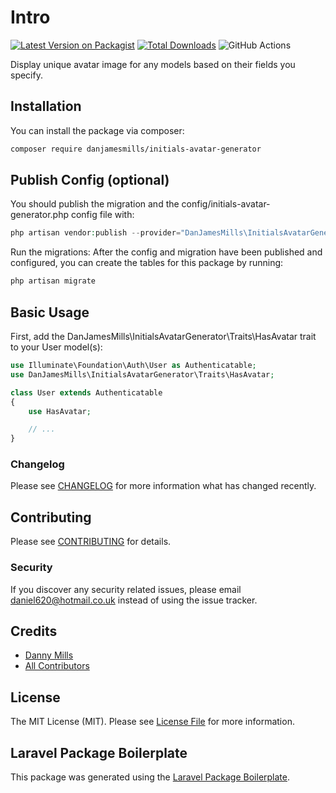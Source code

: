 # Intro

[![Latest Version on Packagist](https://img.shields.io/packagist/v/danjamesmills/initials-avatar-generator.svg?style=flat-square)](https://packagist.org/packages/danjamesmills/initials-avatar-generator)
[![Total Downloads](https://img.shields.io/packagist/dt/danjamesmills/initials-avatar-generator.svg?style=flat-square)](https://packagist.org/packages/danjamesmills/initials-avatar-generator)
![GitHub Actions](https://github.com/danjamesmills/initials-avatar-generator/actions/workflows/main.yml/badge.svg)

Display unique avatar image for any models based on their fields you specify.

## Installation

You can install the package via composer:

```bash
composer require danjamesmills/initials-avatar-generator
```

## Publish Config (optional)

You should publish the migration and the config/initials-avatar-generator.php config file with:

```php
php artisan vendor:publish --provider="DanJamesMills\InitialsAvatarGenerator\InitialsAvatarGeneratorServiceProvider"
```

Run the migrations: After the config and migration have been published and configured, you can create the tables for this package by running:

```php
php artisan migrate
```

## Basic Usage

First, add the DanJamesMills\InitialsAvatarGenerator\Traits\HasAvatar trait to your User model(s):

```php
use Illuminate\Foundation\Auth\User as Authenticatable;
use DanJamesMills\InitialsAvatarGenerator\Traits\HasAvatar;

class User extends Authenticatable
{
    use HasAvatar;

    // ...
}
```

### Changelog

Please see [CHANGELOG](CHANGELOG.md) for more information what has changed recently.

## Contributing

Please see [CONTRIBUTING](CONTRIBUTING.md) for details.

### Security

If you discover any security related issues, please email daniel620@hotmail.co.uk instead of using the issue tracker.

## Credits

-   [Danny Mills](https://github.com/danjamesmills)
-   [All Contributors](../../contributors)

## License

The MIT License (MIT). Please see [License File](LICENSE.md) for more information.

## Laravel Package Boilerplate

This package was generated using the [Laravel Package Boilerplate](https://laravelpackageboilerplate.com).
